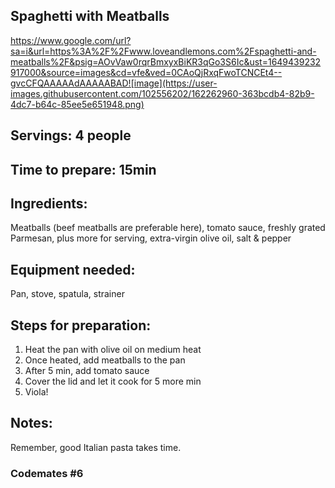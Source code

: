 ## Spaghetti with Meatballs 

https://www.google.com/url?sa=i&url=https%3A%2F%2Fwww.loveandlemons.com%2Fspaghetti-and-meatballs%2F&psig=AOvVaw0rqrBmxyxBiKR3qGo3S6Ic&ust=1649439232917000&source=images&cd=vfe&ved=0CAoQjRxqFwoTCNCEt4--gvcCFQAAAAAdAAAAABAD![image](https://user-images.githubusercontent.com/102556202/162262960-363bcdb4-82b9-4dc7-b64c-85ee5e651948.png)

## Servings: 4 people

## Time to prepare: 15min

## Ingredients:
Meatballs (beef meatballs are preferable here), tomato sauce, freshly grated Parmesan, plus more for serving, extra-virgin olive oil, salt & pepper

## Equipment needed: 
Pan, stove, spatula, strainer

## Steps for preparation:
1. Heat the pan with olive oil on medium heat
2. Once heated, add meatballs to the pan
3. After 5 min, add tomato sauce
4. Cover the lid and let it cook for 5 more min
5. Viola!


## Notes:
Remember, good Italian pasta takes time. 


### Codemates #6
